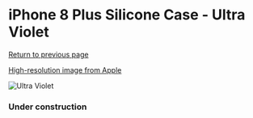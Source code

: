 # iPhone 8 Plus Silicone Case - Ultra Violet

[Return to previous page](/iphone_7)

[High-resolution image from Apple](https://store.storeimages.cdn-apple.com/8756/as-images.apple.com/is/MQH42?wid=4500&hei=4500&fmt=png)

<div style="width: 384px"><img src="/everyphone/MQH42.png" alt="Ultra Violet"></div>

### Under construction
